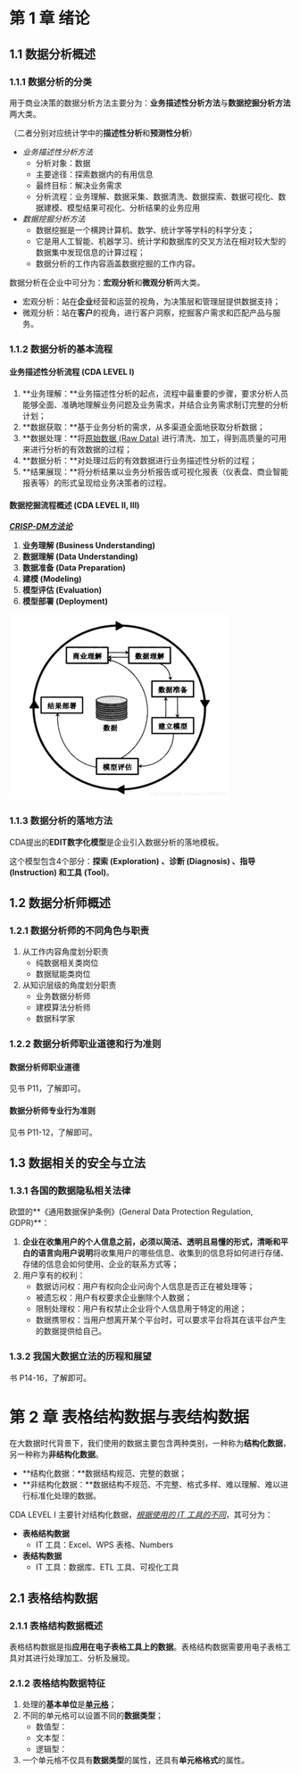 # 第 1 章 绪论

## 1.1 数据分析概述

### 1.1.1 数据分析的分类

用于商业决策的数据分析方法主要分为：**业务描述性分析方法**与**数据挖掘分析方法**两大类。

（二者分别对应统计学中的**描述性分析**和**预测性分析**）

- *业务描述性分析方法*
  - 分析对象：数据
  - 主要途径：探索数据内的有用信息
  - 最终目标：解决业务需求
  - 分析流程：业务理解、数据采集、数据清洗、数据探索、数据可视化、数据建模、模型结果可视化、分析结果的业务应用
- *数据挖掘分析方法*
  - 数据挖掘是一个横跨计算机、数学、统计学等学科的科学分支；
  - 它是用人工智能、机器学习、统计学和数据库的交叉方法在相对较大型的数据集中发现信息的计算过程；
  - 数据分析的工作内容涵盖数据挖掘的工作内容。

数据分析在企业中可分为：**宏观分析**和**微观分析**两大类。

- 宏观分析：站在**企业**经营和运营的视角，为决策层和管理层提供数据支持；
- 微观分析：站在**客户**的视角，进行客户洞察，挖掘客户需求和匹配产品与服务。

### 1.1.2 数据分析的基本流程

#### 业务描述性分析流程 (CDA LEVEL I)

1. **业务理解：**业务描述性分析的起点，流程中最重要的步骤，要求分析人员能够全面、准确地理解业务问题及业务需求，并结合业务需求制订完整的分析计划；
2. **数据获取：**基于业务分析的需求，从多渠道全面地获取分析数据；
3. **数据处理：**将<u>原始数据 (Raw Data)</u> 进行清洗、加工，得到高质量的可用来进行分析的有效数据的过程；
4. **数据分析：**对处理过后的有效数据进行业务描述性分析的过程；
5. **结果展现：**将分析结果以业务分析报告或可视化报表（仪表盘、商业智能报表等）的形式呈现给业务决策者的过程。

#### 数据挖掘流程概述 (CDA LEVEL II, III)

***<u>CRISP-DM方法论</u>***

1. **业务理解 (Business Understanding)**
2. **数据理解 (Data Understanding)**
3. **数据准备 (Data Preparation)**
4. **建模 (Modeling)**
5. **模型评估 (Evaluation)**
6. **模型部署 (Deployment)**

<img src="_assets\CRISP-DM.png" alt="CRISP-DM方法流程图" style="zoom:50%;" />

### 1.1.3 数据分析的落地方法

CDA提出的**EDIT数字化模型**是企业引入数据分析的落地模板。

这个模型包含4个部分：**探索 (Exploration) **、**诊断 (Diagnosis)** 、**指导 (Instruction)** 和**工具 (Tool)**。

## 1.2 数据分析师概述

### 1.2.1 数据分析师的不同角色与职责

1. 从工作内容角度划分职责
   - 纯数据相关类岗位
   - 数据赋能类岗位
2. 从知识层级的角度划分职责
   - 业务数据分析师
   - 建模算法分析师
   - 数据科学家

### 1.2.2 数据分析师职业道德和行为准则

#### 数据分析师职业道德

见书 P11，了解即可。

#### 数据分析师专业行为准则

见书 P11-12，了解即可。

## 1.3 数据相关的安全与立法

### 1.3.1 各国的数据隐私相关法律

欧盟的**《通用数据保护条例》(General Data Protection Regulation, GDPR)**：

1. **企业在收集用户的个人信息之前，必须以简洁、透明且易懂的形式，清晰和平白的语言向用户说明**将收集用户的哪些信息、收集到的信息将如何进行存储、存储的信息会如何使用、企业的联系方式等；
2. 用户享有的权利：
   - 数据访问权：用户有权向企业问询个人信息是否正在被处理等；
   - 被遗忘权：用户有权要求企业删除个人数据；
   - 限制处理权：用户有权禁止企业将个人信息用于特定的用途；
   - 数据携带权：当用户想离开某个平台时，可以要求平台将其在该平台产生的数据提供给自己。

### 1.3.2 我国大数据立法的历程和展望

书 P14-16，了解即可。

# 第 2 章 表格结构数据与表结构数据

在大数据时代背景下，我们使用的数据主要包含两种类别，一种称为**结构化数据**，另一种称为**非结构化数据**。

- **结构化数据：**数据结构规范、完整的数据；
- **非结构化数据：**数据结构不规范、不完整、格式多样、难以理解、难以进行标准化处理的数据。

CDA LEVEL I 主要针对结构化数据，*<u>根据使用的 IT 工具的不同</u>*，其可分为：

- **表格结构数据**
  - IT 工具：Excel、WPS 表格、Numbers
- **表结构数据**
  - IT 工具：数据库、ETL 工具、可视化工具

## 2.1 表格结构数据

### 2.1.1 表格结构数据概述

表格结构数据是指**应用在电子表格工具上的数据**。表格结构数据需要用电子表格工具对其进行处理加工、分析及展现。

### 2.1.2 表格结构数据特征

1. 处理的**基本单位**是<u>**单元格**</u>；
2. 不同的单元格可以设置不同的**数据类型**；
   - 数值型：
   - 文本型：
   - 逻辑型：
3. 一个单元格不仅具有**数据类型**的属性，还具有**单元格格式**的属性。
